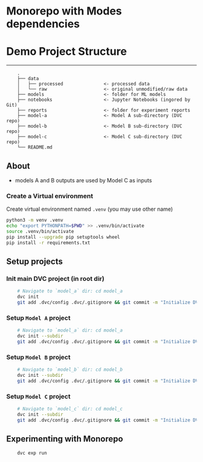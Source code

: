 # Monorepo with Modes dependencies

# Demo Project Structure
------------------------
```
    .
    ├── data
    │   ├── processed               <- processed data
    │   └── raw                     <- original unmodified/raw data
    ├── models                      <- folder for ML models
    ├── notebooks                   <- Jupyter Notebooks (ingored by Git)
    ├── reports                     <- folder for experiment reports
    ├── model-a                     <- Model A sub-directory (DVC repo)
    ├── model-b                     <- Model B sub-directory (DVC repo)
    ├── model-c                     <- Model C sub-directory (DVC repo)
    └── README.md
```

## About 

- models A and B outputs are used by Model C as inputs 


### Create a Virtual environment

Create virtual environment named `.venv` (you may use other name)
```bash
python3 -m venv .venv
echo "export PYTHONPATH=$PWD" >> .venv/bin/activate
source .venv/bin/activate
pip install --upgrade pip setuptools wheel
pip install -r requirements.txt
```


## Setup projects 

### Init main DVC project (in root dir)
```bash
    # Navigate to `model_a` dir: cd model_a
    dvc init 
    git add .dvc/config .dvc/.gitignore && git commit -m "Initialize DVC project"
``` 

### Setup `Model A` project 
```bash
    # Navigate to `model_a` dir: cd model_a
    dvc init --subdir
    git add .dvc/config .dvc/.gitignore && git commit -m "Initialize DVC project A"
``` 

### Setup `Model B` project 
```bash
    # Navigate to `model_b` dir: cd model_b
    dvc init --subdir
    git add .dvc/config .dvc/.gitignore && git commit -m "Initialize DVC project B"
``` 

### Setup `Model C` project 
```bash
    # Navigate to `model_c` dir: cd model_c
    dvc init --subdir
    git add .dvc/config .dvc/.gitignore && git commit -m "Initialize DVC project C"
``` 


## Experimenting with Monorepo 

```bash
    dvc exp run
``` 
